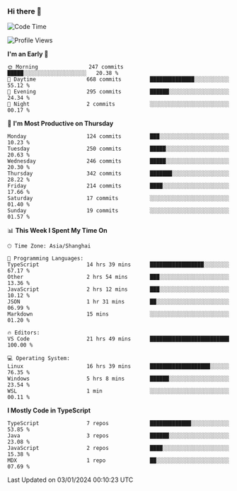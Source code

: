 ### Hi there 👋

<!--
**waynelwz/waynelwz** is a ✨ _special_ ✨ repository because its `README.md` (this file) appears on your GitHub profile.

Here are some ideas to get you started:

- 🔭 I’m currently working on ...
- 🌱 I’m currently learning ...
- 👯 I’m looking to collaborate on ...
- 🤔 I’m looking for help with ...
- 💬 Ask me about ...
- 📫 How to reach me: ...
- 😄 Pronouns: ...
- ⚡ Fun fact: ...
-->

<!--START_SECTION:waka-->
![Code Time](http://img.shields.io/badge/Code%20Time-2%2C275%20hrs%2037%20mins-blue)

![Profile Views](http://img.shields.io/badge/Profile%20Views-0-blue)

**I'm an Early 🐤** 

```text
🌞 Morning                247 commits         █████░░░░░░░░░░░░░░░░░░░░   20.38 % 
🌆 Daytime                668 commits         ██████████████░░░░░░░░░░░   55.12 % 
🌃 Evening                295 commits         ██████░░░░░░░░░░░░░░░░░░░   24.34 % 
🌙 Night                  2 commits           ░░░░░░░░░░░░░░░░░░░░░░░░░   00.17 % 
```
📅 **I'm Most Productive on Thursday** 

```text
Monday                   124 commits         ███░░░░░░░░░░░░░░░░░░░░░░   10.23 % 
Tuesday                  250 commits         █████░░░░░░░░░░░░░░░░░░░░   20.63 % 
Wednesday                246 commits         █████░░░░░░░░░░░░░░░░░░░░   20.30 % 
Thursday                 342 commits         ███████░░░░░░░░░░░░░░░░░░   28.22 % 
Friday                   214 commits         ████░░░░░░░░░░░░░░░░░░░░░   17.66 % 
Saturday                 17 commits          ░░░░░░░░░░░░░░░░░░░░░░░░░   01.40 % 
Sunday                   19 commits          ░░░░░░░░░░░░░░░░░░░░░░░░░   01.57 % 
```


📊 **This Week I Spent My Time On** 

```text
🕑︎ Time Zone: Asia/Shanghai

💬 Programming Languages: 
TypeScript               14 hrs 39 mins      █████████████████░░░░░░░░   67.17 % 
Other                    2 hrs 54 mins       ███░░░░░░░░░░░░░░░░░░░░░░   13.36 % 
JavaScript               2 hrs 12 mins       ███░░░░░░░░░░░░░░░░░░░░░░   10.12 % 
JSON                     1 hr 31 mins        ██░░░░░░░░░░░░░░░░░░░░░░░   06.99 % 
Markdown                 15 mins             ░░░░░░░░░░░░░░░░░░░░░░░░░   01.20 % 

🔥 Editors: 
VS Code                  21 hrs 49 mins      █████████████████████████   100.00 % 

💻 Operating System: 
Linux                    16 hrs 39 mins      ███████████████████░░░░░░   76.35 % 
Windows                  5 hrs 8 mins        ██████░░░░░░░░░░░░░░░░░░░   23.54 % 
WSL                      1 min               ░░░░░░░░░░░░░░░░░░░░░░░░░   00.11 % 
```

**I Mostly Code in TypeScript** 

```text
TypeScript               7 repos             █████████████░░░░░░░░░░░░   53.85 % 
Java                     3 repos             ██████░░░░░░░░░░░░░░░░░░░   23.08 % 
JavaScript               2 repos             ████░░░░░░░░░░░░░░░░░░░░░   15.38 % 
MDX                      1 repo              ██░░░░░░░░░░░░░░░░░░░░░░░   07.69 % 
```




 Last Updated on 03/01/2024 00:10:23 UTC
<!--END_SECTION:waka-->
